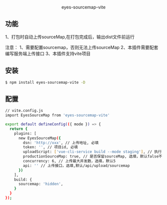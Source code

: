 <div align="center">
    <p>eyes-sourcemap-vite</p>
</div>

## 功能

1、打包时自动上传sourceMap,在打包完成后，输出dist文件前运行

注意：
1、需要配置sourcemap，否则无法上传sourceMap
2、本插件需要配套编写服务端上传接口
3、本插件支持vite项目



## 安装

```bash
$ npm install eyes-sourcemap-vite -D
```

## 配置

```bash
// vite.config.js
import EyesSourceMap from 'eyes-sourcemap-vite'

export default defineConfig(({ mode }) => {
  return {
    plugins: [
      new EyesSourceMap({
        dsn: 'http://xxx', // 上传地址, 必填
        token: '', // 项目id, 必填
        uploadScript: ['vue-cli-service build --mode staging'], // 执行上报的构建命令, 选填
        productionSourceMap: true, // 是否保留sourceMap, 选填，默认false不保留
        concurrency: 6, // 上传最大并发数，选填，默认5
        api: '' // 上传接口，选填,默认/api/upload/sourcemap
      })
    ],
    build: {
      sourcemap: 'hidden',
    } 
  }
});
```

